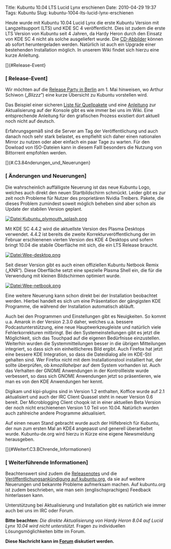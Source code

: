 Title: Kubuntu 10.04 LTS Lucid Lynx erschienen
Date: 2010-04-29 19:37
Tags: Kubuntu
Slug: kubuntu-1004-lts-lucid-lynx-erschienen

Heute wurde mit Kubuntu 10.04 Lucid Lynx die erste Kubuntu Version mit
Langzeitsupport (LTS) und KDE SC 4 veröffentlicht. Dies ist zudem die
erste LTS Version von Kubuntu seit 4 Jahren, da Hardy Heron durch den
Einsatz von KDE SC 4 nicht als solche ausgeliefert wurde. Die
[CD-Abbilder](http://releases.ubuntu.com/kubuntu/lucid/ "http://releases.ubuntu.com/kubuntu/lucid/")
können ab sofort heruntergeladen werden. Natürlich ist auch ein Upgrade
einer bestehenden Installation möglich. In unserem Wiki findet sich
hierzu eine kurze Anleitung.


[]{#Release-Event}  

### [ Release-Event]


Wir möchten auf die [Release Party in
Berlin](http://ubuntu-berlin.de/lucid-release-party "http://ubuntu-berlin.de/lucid-release-party")
am 1. Mai hinweisen, wo Arthur Schiwon („*Blizzz*”) eine kurze Übersicht
zu Kubuntu vorstellen wird.


<!--break--><!--break-->

Das Beispiel einer sicheren [Liste für
Quellpakete](/Konfiguration/Programme_installieren/Paketmanagement/Paketquellen/Lucid "Konfiguration/Programme installieren/Paketmanagement/Paketquellen/Lucid")
und eine
[Anleitung](/Installation/Upgrade/9.10_auf_10.04_konsole "Installation/Upgrade/9.10 auf 10.04 konsole")
zur Aktualisierung auf der Konsole gibt es wie immer bei uns im Wiki.
Eine entsprechende Anleitung für den grafischen Prozess existiert dort
aktuell noch nicht auf deutsch.


Erfahrungsgemäß sind die Server am Tag der Veröffentlichung und auch
danach noch sehr stark belastet, es empfiehlt sich daher einen
nationalen Mirror zu nutzen oder aber einfach ein paar Tage zu warten.
Für den Dowload von ISO-Dateien kann in diesem Falll besonders die
Nutzung von Bittorrent empfohlen werden.


[]{#.C3.84nderungen_und_Neuerungen}  

### [ Änderungen und Neuerungen]


Die wahrscheinlich auffälligste Neuerung ist das neue Kubuntu Logo,
welches auch direkt den neuen Startbildschirm schmückt. Leider gibt es
zur zeit noch Probleme für Nutzer des proprietären Nvidia Treibers.
Pakete, die dieses Problem zumindest soweit möglich beheben sind aber
schon als Update der stabilen Version geplant.


[![Datei:Kubuntu\_plymouth\_splash.png](http://wiki.kubuntu-de.org/images/Kubuntu_plymouth_splash.png)](/Datei:Kubuntu_plymouth_splash.png "Datei:Kubuntu_plymouth_splash.png")


Mit KDE SC 4.4.2 wird die aktuellste Version des Plasma Desktops
verwendet. 4.4.2 ist bereits die zweite Korrekturveröffentlichung der im
Februar erschienenen vierten Version des KDE 4 Desktops und sofern
bringt 10.04 die stabile Oberfläche mit sich, die ein LTS Release
braucht.


[![Datei:Wee-desktop.png](http://wiki.kubuntu-de.org/images/Wee-desktop.png)](/Datei:Wee-desktop.png "Datei:Wee-desktop.png")


Seit dieser Version gibt es auch einen offiziellen Kubuntu Netbook Remix
(„KNR“). Diese Oberfläche setzt eine spezielle Plasma Shell ein, die für
die Verwendung mit kleinen Bildschirmen optimiert wurde.


[![Datei:Wee-netbook.png](http://wiki.kubuntu-de.org/images/Wee-netbook.png)](/Datei:Wee-netbook.png "Datei:Wee-netbook.png")


Eine weitere Neuerung kann schon direkt bei der Installation beobachtet
werden. Hierbei handelt es sich um eine Präsentation der gängigsten KDE
Programme, die während der Installation automatisch abläuft.


Auch bei den Programmen und Einstellungen gibt es Neuigkeiten. So kommt
u.a. Amarok in der Version 2.3.0 daher, welches u.a. bessere
Podcastunterstützung, eine neue Hauptwerkzeugleiste und natürlich viele
Fehlerkorrekturen mitbringt. Bei den Systemeinstellungen gibt es jetzt
die Möglichkeit, sich das Touchpad auf die eigenen Bedürfnisse
einzustellen. Weiterhin wurden die Systemmitteilungen besser in die
übrigen Mitteilungen integriert, so dass sich ein einheitlicheres Bild
ergibt. Auch Firefox hat jetzt eine bessere KDE Integration, so dass die
Dateidialog alle im KDE-Stil gehalten sind. Wer Firefox nicht mit dem
Installationstool installiert hat, der sollte überprüfen, ob
*kmozillahelper* auf dem System vorhanden ist. Auch das Verhalten der
GNOME Anwendungen in der Kontrollleiste wurde verbessert, so dass sich
GNOME Anwendungen jetzt so präsentieren, wie man es von den KDE
Anwendungen her kennt.


Digikam und kipi-plugins sind in Version 1.2 enthalten, Koffice wurde
auf 2.1 aktualisiert und auch der IRC Client Quassel steht in neuer
Version 0.6 bereit. Der Microblogging Client choqok ist in einer
aktuellen Beta Version der noch nicht erschienenen Version 1.0 Teil von
10.04. Natürlich wurden auch zahlreiche andere Programme aktualisiert.


Auf einen neuen Stand gebracht wurde auch der Hilfebreich für Kubuntu,
der nun zum ersten Mal an KDE4 angepasst und generell überarbeitet
wurde. Kubuntu-de.org wird hierzu in Kürze eine eigene Newsmeldung
herausgeben.


[]{#Weiterf.C3.BChrende_Informationen}  

### [ Weiterführende Informationen]


Beachtenswert sind zudem die
[Releasenotes](http://www.ubuntu.com/getubuntu/releasenotes/1004 "http://www.ubuntu.com/getubuntu/releasenotes/1004")
und die [Veröffentlichungsankündigung auf
kubuntu.org](http://www.kubuntu.org/news/10.04-lts-release "http://www.kubuntu.org/news/10.04-lts-release"),
da sie auf weitere Neuerungen und bekannte Probleme aufmerksam machen.
Auf kubuntu.org ist zudem beschrieben, wie man sein (englischsprachiges)
Feedback hinterlassen kann.


Unterstützung bei Aktualisierung und Installation gibt es natürlich wie
immer auch bei uns im IRC oder Forum.


**Bitte beachten:** *Die direkte Aktualisierung von Hardy Heron 8.04 auf
Lucid Lynx 10.04 wird nicht unterstützt.* Fragen zu individuellen
Lösungsmöglichkeiten bitte im Forum.


**Diese Nachricht kann im
[Forum](http://forum.kubuntu-de.org/index.php?board=1.0 "http://forum.kubuntu-de.org/index.php?board=1.0")
diskutiert werden.**


<!--<script type="text/javascript"></p><p>    var d = new Date();</p><p>    dom = d.getDate();</p><p>    month = d.getMonth();</p><p>    year = d.getYear();</p><p>    if (year &lt; 2000) year = year - 100;</p><p>    else year = year - 2000;</p><p></p><p>    if (year == 10 && month == 3)</p><p>        days = 29 - dom;</p><p>    else </p><p>        days = 0;</p><p>    if (days &lt; 0) days = 0;</p><p>    if (days &lt; 10) days = days.toString();</p><p></p><p></p><p>var base = 'http://people.canonical.com/~jriddell/10.10-countdown/kubuntu_';</p><p></p><p>document.write('<a href="http://www.kubuntu.org/"><img id="countdownimage" src="'+base+days+'.png" width="180" height="150" border="0" alt="Kubuntu 10.04 LTS - Coming soon" style="padding-top:20px;padding-left:20px;background-color:transparent"></a>');</p><p></script>--><!--<script type="text/javascript"></p><p></p><p>    var d = new Date();</p><p>    dom = d.getDate();</p><p>    month = d.getMonth();</p><p>    year = d.getYear();</p><p>    if (year &lt; 2000) year = year - 100;</p><p>    else year = year - 2000;</p><p></p><p>    if (year == 10 && month == 3)</p><p>        days = 29 - dom;</p><p>    else </p><p>        days = 0;</p><p>    if (days &lt; 0) days = 0;</p><p>    if (days &lt; 10) days = days.toString();</p><p></p><p></p><p>var base = 'http://people.canonical.com/~jriddell/10.10-countdown/kubuntu_';</p><p></p><p>document.write('<a href="http://www.kubuntu.org/"><img id="countdownimage" src="'+base+days+'.png" width="180" height="150" border="0" alt="Kubuntu 10.04 LTS - Coming soon" style="padding-top:20px;padding-left:20px;background-color:transparent"></a>');</p><p></script>-->
